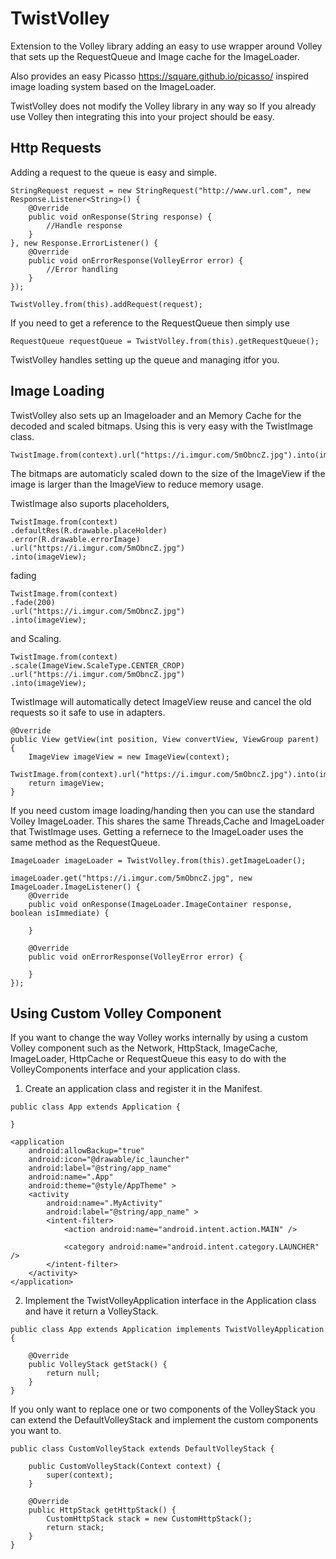 TwistVolley
===========

Extension to the Volley library adding an easy to use wrapper around Volley that sets 
up the RequestQueue and Image cache for the ImageLoader.

Also provides an easy Picasso https://square.github.io/picasso/ inspired image loading
system based on the ImageLoader.

TwistVolley does not modify the Volley library in any way so If you already use Volley then integrating this into your project should be easy.

Http Requests
------

Adding a request to the queue is easy and simple.
```
StringRequest request = new StringRequest("http://www.url.com", new Response.Listener<String>() {
    @Override
    public void onResponse(String response) {
        //Handle response
    }
}, new Response.ErrorListener() {
    @Override
    public void onErrorResponse(VolleyError error) {
        //Error handling
    }
});

TwistVolley.from(this).addRequest(request);
```

If you need to get a reference to the RequestQueue then simply use 
```
RequestQueue requestQueue = TwistVolley.from(this).getRequestQueue();
```

TwistVolley handles setting up the queue and managing itfor you.

Image Loading
------

TwistVolley also sets up an Imageloader and an Memory Cache for the decoded and scaled bitmaps. Using this is very easy with the TwistImage class.

```
TwistImage.from(context).url("https://i.imgur.com/5mObncZ.jpg").into(imageView);
```

The bitmaps are automaticly scaled down to the size of the ImageView if the image is larger than the ImageView to reduce memory usage. 

TwistImage also suports placeholders,

```
TwistImage.from(context)
.defaultRes(R.drawable.placeHolder)
.error(R.drawable.errorImage)
.url("https://i.imgur.com/5mObncZ.jpg")
.into(imageView);
```
fading 

```
TwistImage.from(context)
.fade(200)
.url("https://i.imgur.com/5mObncZ.jpg")
.into(imageView);
```
and Scaling.

```
TwistImage.from(context)
.scale(ImageView.ScaleType.CENTER_CROP)
.url("https://i.imgur.com/5mObncZ.jpg")
.into(imageView);
```

TwistImage will automatically detect ImageView reuse and cancel the old requests so it safe to use in adapters.

```
@Override
public View getView(int position, View convertView, ViewGroup parent) {
    ImageView imageView = new ImageView(context);
    TwistImage.from(context).url("https://i.imgur.com/5mObncZ.jpg").into(imageView);
    return imageView;
}
```

If you need custom image loading/handing then you can use the standard Volley ImageLoader. This shares the same Threads,Cache and ImageLoader that TwistImage uses.
Getting a refernece to the ImageLoader uses the same method as the RequestQueue.
```
ImageLoader imageLoader = TwistVolley.from(this).getImageLoader();

imageLoader.get("https://i.imgur.com/5mObncZ.jpg", new ImageLoader.ImageListener() {
    @Override
    public void onResponse(ImageLoader.ImageContainer response, boolean isImmediate) {
        
    }

    @Override
    public void onErrorResponse(VolleyError error) {

    }
});
```

Using Custom Volley Component 
------

If you want to change the way Volley works internally by using a custom Volley component such as the Network, HttpStack, ImageCache, ImageLoader, HttpCache or RequestQueue this easy to do with the VolleyComponents interface and your application class.

1. Create an application class and register it in the Manifest.

```
public class App extends Application {

}
```

```
<application
    android:allowBackup="true"
    android:icon="@drawable/ic_launcher"
    android:label="@string/app_name"
    android:name=".App"
    android:theme="@style/AppTheme" >
    <activity
        android:name=".MyActivity"
        android:label="@string/app_name" >
        <intent-filter>
            <action android:name="android.intent.action.MAIN" />

            <category android:name="android.intent.category.LAUNCHER" />
        </intent-filter>
    </activity>
</application>
```

2. Implement the TwistVolleyApplication interface in the Application class and have it return a VolleyStack.

```
public class App extends Application implements TwistVolleyApplication {
    
    @Override
    public VolleyStack getStack() {
        return null;
    }
}
```

If you only want to replace one or two components of the VolleyStack you can extend the DefaultVolleyStack and implement the custom components you want to.

```
public class CustomVolleyStack extends DefaultVolleyStack {
    
    public CustomVolleyStack(Context context) {
        super(context);
    }

    @Override
    public HttpStack getHttpStack() {
        CustomHttpStack stack = new CustomHttpStack();
        return stack;
    }
}
```

